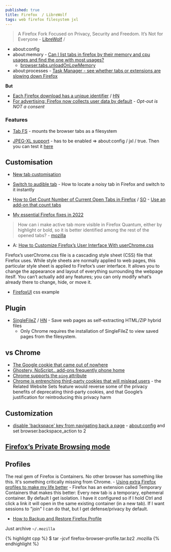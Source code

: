 ```yaml
---
published: true
title: Firefox  / LibreWolf
tags: web firefox filesystem jxl
---
```

> A Firefox Fork Focused on Privacy, Security and Freedom. It’s Not for Everyone - [LibreWolf](https://www.funkyspacemonkey.com/librewolf-a-firefox-fork-focused-on-privacy-security-and-freedom-its-not-for-everyone) / 

- about:config
- about:memory - [Can I list tabs in firefox by their memory and cpu usages and find the one with most usages?](https://superuser.com/questions/1535016/can-i-list-tabs-in-firefox-by-their-memory-and-cpu-usages-and-find-the-one-with)
	- [browser.tabs.unloadOnLowMemory](https://superuser.com/questions/503261/automatically-suspend-or-hibernate-tabs-in-firefox/504513#504513)
- about:processes - [Task Manager - see whether tabs or extensions are slowing down Firefox]()

**But**
- [Each Firefox download has a unique identifier](https://www.ghacks.net/2022/03/17/each-firefox-download-has-a-unique-identifier/) / [HN](https://news.ycombinator.com/item?id=30715163)
- [	For advertising: Firefox now collects user data by default](https://news.ycombinator.com/item?id=40974112) - _Opt-out is NOT a consent_

### Features

- [Tab FS](https://news.ycombinator.com/item?id=34847611) - mounts the browser tabs as a filesystem 

- [JPEG-XL support](https://jpegxl.io/tutorials/firefox/#firefoxjpegxltutorial) - has to be enabled => about:config / jxl / true. Then you can test it [here](https://jpegxl.info/)

## Customisation
- [New tab customisation](https://support.mozilla.org/en-US/kb/customize-items-on-firefox-new-tab-page)
- [Switch to audible tab](https://www.ghacks.net/2019/09/03/how-to-locate-a-noisy-tab-in-firefox-and-switch-to-it-instantly/) - How to locate a noisy tab in Firefox and switch to it instantly
- [How to Get Count Number of Current Open Tabs in Firefox](https://techjourney.net/how-to-get-count-number-of-current-open-tabs-in-firefox/) / [SO](https://stackoverflow.com/questions/15884363/how-to-extract-number-of-currently-opened-tabs) - [Use an add-on that count tabs](https://addons.mozilla.org/en-US/firefox/addon/tab-counter-webext/?utm_source=addons.mozilla.org&utm_medium=referral&utm_content=search)

- [	My essential Firefox fixes in 2022](https://news.ycombinator.com/item?id=30663266)

> How can i make active tab more visible in Firefox Quantum, either by highlight or bold, so it is better identified among the rest of the opened tabs? - [mozilla](https://support.mozilla.org/en-US/questions/1193950)
- A: [How to Customize Firefox’s User Interface With userChrome.css](https://www.howtogeek.com/334716/how-to-customize-firefoxs-user-interface-with-userchrome.css/)

Firefox’s userChrome.css file is a cascading style sheet (CSS) file that Firefox uses. While style sheets are normally applied to web pages, this particular style sheet is applied to Firefox’s user interface. It allows you to change the appearance and layout of everything surrounding the webpage iteslf. You can’t actually add any features; you can only modify what’s already there to change, hide, or move it.

- [FirefoxUI](https://github.com/axydavid/FirefoxUI/blob/master/README.md) css example

## Plugin
- [SingleFileZ](https://github.com/gildas-lormeau/SingleFileZ#singlefilez) / [HN](https://news.ycombinator.com/item?id=21426056) - Save web pages as self-extracting HTML/ZIP hybrid files
	- Only Chrome requires the installation of SingleFileZ to view saved pages from the filesystem.

## vs Chrome
- [The Google cookie that came out of nowhere](https://mailman.stanford.edu/pipermail/liberationtech/2015-April/015269.html)
- [Ghostery, NoScript.. add-ons frequently phone home](https://mailman.stanford.edu/pipermail/liberationtech/2015-April/015244.html)
- [Chrome supports the `ping` attribute](https://news.ycombinator.com/item?id=28673902)
- [	Chrome is entrenching third-party cookies that will mislead users](https://news.ycombinator.com/item?id=41391412) -  the Related Website Sets feature would reverse some of the privacy benefits of deprecating third-party cookies, and that Google’s justification for reintroducing this privacy harm


## Customization
- [disable 'backspace' key from navigating back a page](https://support.mozilla.org/en-US/questions/924490) - [about:config](about:config) and set browser.backspace_action to 2

## [Firefox’s Private Browsing mode](https://blog.mozilla.org/press/2021/11/firefoxs-private-browsing-mode-upleveled-for-you/)

## Profiles
 The real gem of Firefox is Containers. No other browser has something like this. It's something critically missing from Chrome. - [Using extra Firefox profiles to make my life better](https://news.ycombinator.com/item?id=37952719)
	-  Firefox has an extension called Temporary Containers that makes this better: Every new tab is a temporary, ephemeral container. By default I get isolation. I have it configured so if I hold Ctrl and click a link it will open in the same existing container (in a new tab). If I want sessions to "join" I can do that, but I get defense/privacy by default.
    
- [How to Backup and Restore Firefox Profile](https://www.fossmint.com/backup-and-restore-a-firefox-profile-on-linux/)

Just archive `~/.mozilla`

{% highlight cpp %}
$ tar -jcvf firefox-browser-profile.tar.bz2 .mozilla
{% endhighlight %}
